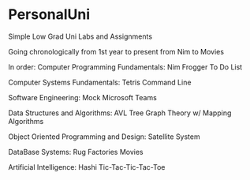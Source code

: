 # PersonalUni
Simple Low Grad Uni Labs and Assignments

Going chronologically from 1st year to present from Nim to Movies

In order:
Computer Programming Fundamentals:
Nim
Frogger
To Do List

Computer Systems Fundamentals:
Tetris
Command Line

Software Engineering:
Mock Microsoft Teams 

Data Structures and Algorithms:
AVL Tree
Graph Theory w/ Mapping Algorithms

Object Oriented Programming and Design:
Satellite System

DataBase Systems:
Rug Factories
Movies

Artificial Intelligence:
Hashi
Tic-Tac-Tic-Tac-Toe

